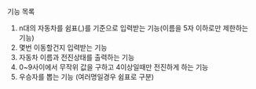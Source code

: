 기능 목록

1. n대의 자동차를 쉼표(,)를 기준으로 입력받는 기능(이름을 5자 이하로만 제한하는 기능)
2. 몇번 이동할건지 입력받는 기능
3. 자동차 이름과 전진상태를 출력하는 기능
4. 0~9사이에서 무작위 값을 구하고 4이상일때만 전진하게 하는 기능
5. 우승자를 뽑는 기능 (여러명일경우 쉼표로 구분)